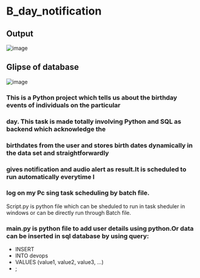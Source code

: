 # B_day_notification

## Output
![image](https://github.com/user-attachments/assets/4310ece7-d0df-4f73-8322-3269e0ae34f1)
## Glipse of database
![image](https://github.com/user-attachments/assets/9d31cae7-b77b-4ac7-9d5d-885e0188a0ba)

### This is a Python project which tells us about the birthday events of individuals on the particular
### day. This task is made totally involving Python and SQL as backend which acknowledge the
### birthdates from the user and stores birth dates dynamically in the data set and straightforwardly
### gives notification and audio alert as result.It is scheduled to run automatically everytime I
### log on my Pc sing task scheduling by batch file.

Script.py is python file which can be sheduled to run in task sheduler in windows or can be directly run through Batch file.

### main.py is python file to add user details using python.Or data can be inserted in sql database by using query:
- INSERT 
- INTO devops
- VALUES (value1, value2, value3, ...)
- ;

